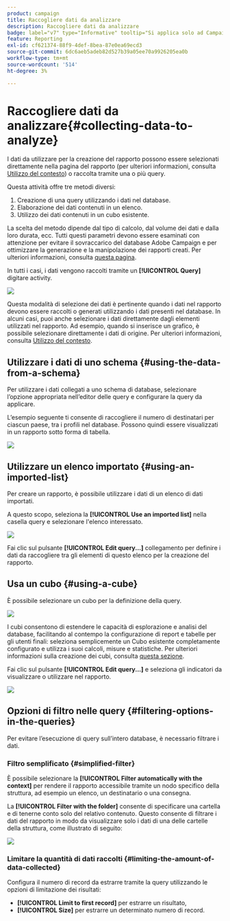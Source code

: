 ```yaml
---
product: campaign
title: Raccogliere dati da analizzare
description: Raccogliere dati da analizzare
badge: label="v7" type="Informative" tooltip="Si applica solo ad Campaign Classic v7"
feature: Reporting
exl-id: cf621374-88f9-4def-8bea-87e0ea69ecd3
source-git-commit: 6dc6aeb5adeb82d527b39a05ee70a9926205ea0b
workflow-type: tm+mt
source-wordcount: '514'
ht-degree: 3%

---
```


# Raccogliere dati da analizzare{#collecting-data-to-analyze}



I dati da utilizzare per la creazione del rapporto possono essere selezionati direttamente nella pagina del rapporto (per ulteriori informazioni, consulta [Utilizzo del contesto](../../reporting/using/using-the-context.md)) o raccolta tramite una o più query.

Questa attività offre tre metodi diversi:

1. Creazione di una query utilizzando i dati nel database.
1. Elaborazione dei dati contenuti in un elenco.
1. Utilizzo dei dati contenuti in un cubo esistente.

La scelta del metodo dipende dal tipo di calcolo, dal volume dei dati e dalla loro durata, ecc. Tutti questi parametri devono essere esaminati con attenzione per evitare il sovraccarico del database Adobe Campaign e per ottimizzare la generazione e la manipolazione dei rapporti creati. Per ulteriori informazioni, consulta [questa pagina](../../reporting/using/best-practices.md#optimizing-report-creation).

In tutti i casi, i dati vengono raccolti tramite un **[!UICONTROL Query]** digitare activity.

![](assets/reporting_query_edit.png)

Questa modalità di selezione dei dati è pertinente quando i dati nel rapporto devono essere raccolti o generati utilizzando i dati presenti nel database. In alcuni casi, puoi anche selezionare i dati direttamente dagli elementi utilizzati nel rapporto. Ad esempio, quando si inserisce un grafico, è possibile selezionare direttamente i dati di origine. Per ulteriori informazioni, consulta [Utilizzo del contesto](../../reporting/using/using-the-context.md).

## Utilizzare i dati di uno schema {#using-the-data-from-a-schema}

Per utilizzare i dati collegati a uno schema di database, selezionare l’opzione appropriata nell’editor delle query e configurare la query da applicare.

L’esempio seguente ti consente di raccogliere il numero di destinatari per ciascun paese, tra i profili nel database. Possono quindi essere visualizzati in un rapporto sotto forma di tabella.

![](assets/reporting_query_from_schema.png)

## Utilizzare un elenco importato {#using-an-imported-list}

Per creare un rapporto, è possibile utilizzare i dati di un elenco di dati importati.

A questo scopo, seleziona la **[!UICONTROL Use an imported list]** nella casella query e selezionare l&#39;elenco interessato.

![](assets/reporting_query_from_list.png)

Fai clic sul pulsante **[!UICONTROL Edit query...]** collegamento per definire i dati da raccogliere tra gli elementi di questo elenco per la creazione del rapporto.

## Usa un cubo {#using-a-cube}

È possibile selezionare un cubo per la definizione della query.

![](assets/reporting_query_from_cube.png)

I cubi consentono di estendere le capacità di esplorazione e analisi del database, facilitando al contempo la configurazione di report e tabelle per gli utenti finali: seleziona semplicemente un Cubo esistente completamente configurato e utilizza i suoi calcoli, misure e statistiche. Per ulteriori informazioni sulla creazione dei cubi, consulta [questa sezione](../../reporting/using/ac-cubes.md).

Fai clic sul pulsante **[!UICONTROL Edit query...]** e seleziona gli indicatori da visualizzare o utilizzare nel rapporto.

![](assets/reporting_query_from_cube_edit_query.png)

## Opzioni di filtro nelle query {#filtering-options-in-the-queries}

Per evitare l’esecuzione di query sull’intero database, è necessario filtrare i dati.

### Filtro semplificato {#simplified-filter}

È possibile selezionare la **[!UICONTROL Filter automatically with the context]** per rendere il rapporto accessibile tramite un nodo specifico della struttura, ad esempio un elenco, un destinatario o una consegna.

La **[!UICONTROL Filter with the folder]** consente di specificare una cartella e di tenerne conto solo del relativo contenuto. Questo consente di filtrare i dati del rapporto in modo da visualizzare solo i dati di una delle cartelle della struttura, come illustrato di seguito:

![](assets/reporting_control_folder.png)

### Limitare la quantità di dati raccolti {#limiting-the-amount-of-data-collected}

Configura il numero di record da estrarre tramite la query utilizzando le opzioni di limitazione dei risultati:

* **[!UICONTROL Limit to first record]** per estrarre un risultato,
* **[!UICONTROL Size]** per estrarre un determinato numero di record.
